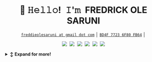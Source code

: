 
<!-- Title -->
<h1 align="center" title="...and I'm happy to see you here :)">👋 𝙷𝚎𝚕𝚕𝚘! 𝙸'𝚖 FREDRICK OLE SARUNI</h1>

<!-- Contact and keys -->
<p align="center">
<a href="mailto:freddieolesaruni@gmail.com" title="Email Address"><code>freddieolesaruni at gmail dot com</code></a> │ <a href="https://keybase.io/l1qu3d/pgp_keys.asc?fingerprint=9dd73682759d0c37d2af3648bd4f77236f80fb64" title="PGP Public Key"><code>BD4F 7723 6F80 FB64</code></a> │
</p>
<!-- Socials -->
<p align="center">
   <kbd>
  <a href="https://twitter.com/FOlesaruni" title="Twitter - @FOlesaruni"><img src="https://img.shields.io/badge/-@L1QU3D-00acee?style=flat&logo=Twitter&logoColor=white" /></a>
  <a href="https://dev.to/l1qu3d" title="Dev.to - @l1qu3d"><img src="https://img.shields.io/badge/-L1QU3D-a75fff?style=flat&logo=Dev.to&logoColor=white" /></a>
  <a href="https://stackoverflow.com/users/22770600" title="StackOverflow - Fredrick ole Saruni"><img src="https://img.shields.io/badge/-Freddie-f48225?style=flat&logo=Stackoverflow&logoColor=white" /></a>
  <a href="www.linkedin.com/in/fredricksaruni" title="LinkedIn - Fredrick ole Saruni"><img src="https://img.shields.io/badge/-L1QU3D-0072b1?style=flat&logo=Linkedin&logoColor=white" /></a>
  <a href="https://www.reddit.com/user/L1QU3D" title="Reddit - u/L1QU3D"><img src="https://img.shields.io/badge/-L1QU3D-ff4500?style=flat&logo=reddit&logoColor=white" /></a>
  <a href="https://kenyaconnects.me" title="Personal Website - kenyaconnects.me"><img src="https://img.shields.io/badge/-kenyaconnects.me-00CCB4?style=flat&logo=ApacheSpark&logoColor=white" /></a>
  </kbd>
</p>
  
<!-- Outer collapsible -->  
<details>
   <summary><b>↕️ Expand for more!</b></summary>
  
   <br>
   
<!-- About Section -->
<details>
  <summary><b>👤 About</b></summary>
    <p>
      <img align="right" width="250" src="IMAGE" alt="Fredrick ole saruni" />
       👋 Hey there! I'm [Fredrick Saruni], a passionate developer and cybersecurity enthusiast. With a knack for solving complex problems and a commitment to enhancing digital security, I thrive on creating and breaking things in the tech world.

🚀 As a developer, I'm constantly building exciting projects, ranging from web applications and mobile apps to open-source contributions. I'm well-versed in a variety of programming languages, frameworks, and technologies. You can explore my work here on GitHub, where I'm always open to collaboration and feedback.

🐞 When I'm not crafting code, I don my "bug bounty hunter" hat. I enjoy the thrill of ethical hacking, finding vulnerabilities, and helping organizations improve their security. I've successfully contributed to the security of numerous platforms and networks, and I continue to seek out new challenges.

🔒 In the realm of penetration testing, I'm dedicated to identifying vulnerabilities in systems and networks, performing security assessments, and fortifying digital infrastructures. Cybersecurity is a passion that fuels my drive to make the digital world a safer place.

💬 Feel free to reach out if you want to discuss anything related to development, cybersecurity, or just want to connect. Let's build, break, and secure the digital landscape together!

🌟 **Highlights:**
- 💻 Experienced Developer
- 🕵️‍♂️ Ethical Hacker
- 🛠️ Penetration Tester
- 🌐 Web & Mobile App Enthusiast
- 🌍 Open Source Advocate

    
       
       
<!-- Tech Stack -->  
<details>
  <summary><b>🛠️ Tech Stack</b></summary>
    <p>

| **Category** | **Technologies** |
| - | - |
**Frontend** | [![Vue.js](https://img.shields.io/static/v1?label=&message=Vue.js&color=4FC08D&logo=vuedotjs&logoColor=FFFFFF)](https://vuejs.org/) [![Svelte](https://img.shields.io/static/v1?label=&message=Svelte&color=FF3E00&logo=svelte&logoColor=FFFFFF)](https://svelte.dev/) [![React](https://img.shields.io/static/v1?label=&message=React&color=61DAFB&logo=react&logoColor=FFFFFF)](https://reactjs.org/) [![Astro](https://img.shields.io/static/v1?label=&message=Astro&color=a545f0&logo=astro&logoColor=FFFFFF)](https://astro.build/)<br>[![Angular](https://img.shields.io/static/v1?label=&message=Angular&color=DD0031&logo=angular&logoColor=FFFFFF)](https://angularjs.org/) [![D3.js](https://img.shields.io/static/v1?label=&message=D3.js&color=F9A03C&logo=d3dotjs&logoColor=FFFFFF)](https://d3js.org/)
**Core** | [![TypeScript](https://img.shields.io/static/v1?label=&message=TypeScript&color=3178C6&logo=typescript&logoColor=FFFFFF)](https://www.typescriptlang.org/) [![JavaScript](https://img.shields.io/static/v1?label=&message=JavaScript&color=F7DF1E&logo=javascript&logoColor=FFFFFF)](https://www.javascript.com/) [![Dart](https://img.shields.io/static/v1?label=&message=Dart&color=0175C2&logo=dart&logoColor=FFFFFF)](https://dart.dev/) [![Python](https://img.shields.io/static/v1?label=&message=Python&color=3C78A9&logo=python&logoColor=FFFFFF)](https://www.python.org/)<br>[![Java](https://img.shields.io/static/v1?label=&message=Java&color=007396&logo=java&logoColor=FFFFFF)](https://www.java.com/) [![PHP](https://img.shields.io/static/v1?label=&message=PHP&color=777BB4&logo=php&logoColor=FFFFFF)](https://www.php.net/) [![Rust](https://img.shields.io/static/v1?label=&message=Rust&color=000000&logo=rust&logoColor=FFFFFF)](https://www.rust-lang.org/) [![Go](https://img.shields.io/static/v1?label=&message=Go&color=00ADD8&logo=go&logoColor=FFFFFF)](https://go.dev/) [![Node.js](https://img.shields.io/static/v1?label=&message=Node.js&color=339933&logo=nodedotjs&logoColor=FFFFFF)](https://nodejs.org/)
**Mobile** | [![Flutter](https://img.shields.io/static/v1?label=&message=Flutter&color=02569B&logo=flutter&logoColor=FFFFFF)](https://flutter.dev/) [![Android](https://img.shields.io/static/v1?label=&message=Android&color=3DDC84&logo=android&logoColor=FFFFFF)](https://developer.android.com/) [![Kotlin](https://img.shields.io/static/v1?label=&message=Kotlin&color=7F52FF&logo=kotlin&logoColor=FFFFFF)](https://kotlinlang.org/) [![Swift](https://img.shields.io/static/v1?label=&message=Swift&color=F05138&logo=swift&logoColor=FFFFFF)](https://www.swift.org/)
**Cloud** | [![Azure](https://img.shields.io/static/v1?label=&message=Azure&color=0078D4&logo=microsoftazure&logoColor=FFFFFF)](https://azure.microsoft.com/) [![Heroku](https://img.shields.io/static/v1?label=&message=Heroku&color=430098&logo=heroku&logoColor=FFFFFF)](https://heroku.com/) [![Netlify](https://img.shields.io/static/v1?label=&message=Netlify&color=00C7B7&logo=netlify&logoColor=FFFFFF)](https://netlify.com/) [![Google Cloud](https://img.shields.io/static/v1?label=&message=GCP&color=4285F4&logo=googlecloud&logoColor=FFFFFF)](https://cloud.google.com/)
**DevOps** | [![Docker](https://img.shields.io/static/v1?label=&message=Docker&color=2496ED&logo=docker&logoColor=FFFFFF)](https://docker.com/) [![Ansible](https://img.shields.io/static/v1?label=&message=Ansible&color=EE0000&logo=ansible&logoColor=FFFFFF)](https://www.ansible.com/) [![CircleCI](https://img.shields.io/static/v1?label=&message=CircleCI&color=343434&logo=circleci&logoColor=FFFFFF)](https://circleci.com/)
**Testing** | [![Selenium](https://img.shields.io/static/v1?label=&message=Selenium&color=43B02A&logo=selenium&logoColor=FFFFFF)](https://www.selenium.dev/) [![Cypress](https://img.shields.io/static/v1?label=&message=Cypress&color=17202C&logo=cypress&logoColor=FFFFFF)](https://www.cypress.io/) [![Jest](https://img.shields.io/static/v1?label=&message=Jest&color=C21325&logo=jest&logoColor=FFFFFF)](https://jestjs.io/)
**Misc** | [![Linux](https://img.shields.io/static/v1?label=&message=Linux&color=FCC624&logo=linux&logoColor=FFFFFF)](https://www.linux.org/) [![Bash](https://img.shields.io/static/v1?label=&message=Bash&color=4EAA25&logo=gnubash&logoColor=FFFFFF)](https://www.gnu.org/software/bash/) [![Markdown](https://img.shields.io/static/v1?label=&message=Markdown&color=000000&logo=markdown&logoColor=FFFFFF)](https://en.wikipedia.org/wiki/Markdown)
**Editors** | [![Vim](https://img.shields.io/static/v1?label=&message=Vim&color=019733&logo=vim&logoColor=FFFFFF)](https://www.vim.org/) [![VS Code](https://img.shields.io/static/v1?label=&message=VS%20Code&color=9013FE&logo=visualstudiocode&logoColor=FFFFFF)](https://code.visualstudio.com/)
      
 See **[➡️ Full Tech Stack](https://github.com/L1QU3D/NeonLoginPage/blob/main/TECH-STUCK.md)**, for a list of projects using each of the above technologies

----      

  </p>
  </details>

  </details>
      <!-- Blog Posts -->
<details>
  <summary><b>📰 Latest Blog Posts</b></summary>
    <p>
# My Certifications

[![GitHub issues](https://img.shields.io/github/issues/YourUsername/YourRepo.svg)](https://github.com/YourUsername/YourRepo/issues)
[![GitHub forks](https://img.shields.io/github/forks/YourUsername/YourRepo.svg)](https://github.com/YourUsername/YourRepo/network)
[![GitHub stars](https://img.shields.io/github/stars/YourUsername/YourRepo.svg)](https://github.com/YourUsername/YourRepo/stargazers)
[![GitHub license](https://img.shields.io/github/license/YourUsername/YourRepo.svg)](https://github.com/YourUsername/YourRepo/blob/master/LICENSE)

This repository showcases a collection of my certifications.

## Certifications

 | Badge | Certification | Description |
| ------------ | ----------- | ----- |
 ![Certification 1](./guthub.png) | [Certification 1](CREDLY_CERTIFICATION_URL_1) | Brief description of Certification 1 |
| ![Certification 2](BADGE_URL_2)| [Certification 2](CREDLY_CERTIFICATION_URL_2) | Brief description of Certification 2  |
| ![Certification 3](BADGE_URL_3) | [Certification 3](CREDLY_CERTIFICATION_URL_3) | Brief description of Certification 3 |

## Usage

You can view and utilize the code provided in this repository for reference or to understand the implementation details of the certifications.

## License

This project is licensed under the [Your License](https://github.com/YourUsername/YourRepo/blob/master/LICENSE) - see the [LICENSE](LICENSE) file for details.

## Issues

Feel free to submit issues and enhancement requests.

## Contribution

Contributions are always welcome! Please adhere to the [code of conduct](https://github.com/YourUsername/YourRepo/blob/master/CODE_OF_CONDUCT.md).


      
</details>   


  <!-- Metrics -->
<details>
  <summary><b>📊 Metrics</b></summary>
    <p>

<a href="https://github.com/Lissy93/Lissy93/blob/master/METRICS.md">
   <img  width="400" src="https://raw.githubusercontent.com/Lissy93/Lissy93/master/assets/metrics/summary.svg" alt="General Stats">
   <img  width="400" src="https://raw.githubusercontent.com/Lissy93/Lissy93/master/assets/metrics/habits.svg" alt="Coding Habits">
</a>
<br /><br /><br />
       


**[➡️ More Metrics](/METRICS.md)**

</p>
</details>

<!-- Recent Activity -->
<details>
  <summary><b>⚡ Recent Activity</b></summary>
    <p>
            
<a href="/METRICS.md"><img align='right' width='300' src='https://github-contribution-stats.vercel.app/api/?username=L1QU3D' alt='Astro Dab'></a>



</details>

<!--

<details>
  <summary><b>PGP</b></summary>
    <p align="center">
-----BEGIN PGP PUBLIC KEY BLOCK-----
Version: Keybase OpenPGP v2.1.13
Comment: https://keybase.io/crypto

xsFNBGUxhm4BEADax4d1t+2hD7uwtHl02E1El+wv0gmRp8DkPwNbK6UKTwXdYTNS
cZOaijxa9wNLBOSfWfTSYm1vVf5Oy9hRx/IwwokZHETUYutuLZGI7OYUqOOprkMO
fWv04bZmW5OnOguB+xzLiy8OUO53/vM+j+FEO/kNsgEGgAmcZxwSnezg86SGqgJ3
dmF5f4GmCnE3Bjg9LjEgxQ9oZO7hVAAFAp2Xx5tk+k6V+CMsJi7gkl833aSlhDsD
pDQ+e8hSG5Rae72lUnS9U9ZBzLScPy3//KtomYr+j4QzGcHfOHBaaa0PBHzyX/5m
NRMa++f1wV0zW0ph3UbdZRY5xGNM62D3D0L9AJwKRQPcqXCuuMNG6cvS1rgOgEVz
E/XFSZszPcbtZDa1qf1Hrh0lys3cro6JcrnZMF5HFpEfgCV5RTWgRsCsd6OZIW0n
tM0b7lNbfURQmvAy8u035zYWEJBZ/He1kzi0jjQxcgpRXih4v/fcfIh91Fv2DUo6
TyP7KIUllr7GfFHMmExNKUiCHnjUVjkJnv7eDtfuv/d/m6STR8rgoE6o/YR2bAn1
J2tL4ktwWVRDdjHEQrTm4Zds1KozTge1o+i5z+QFeM0Qjk1/j98XcxlQJ9zzgave
rBOVxDazaISQ4ZHmy5ICSykY/JKGscGbJnrqqnDYalHSqw1XxE48Z4rxdwARAQAB
zS1GUkVEUklDSyBTQVJVTkkgPGZycmVkZGllb2xlc2FydW5pQGdtYWlsLmNvbT7C
wXQEEwEKAB4FAmUxhm4CGwMDCwkHAxUKCAIeAQIXgAMWAgECGQEACgkQvU93I2+A
+2R0mhAAx5sIFeEF+tB4zjnLtTvGJMd5WxBlI51kE9N7FQQFEvTqnxMkF7KXb8jv
nzFS1+43m547i9IqKeDYje3/Y1JWPOgdH3Gdowt5MC9hGhXyCaOaOK6LzT/q3V7/
KVG0ASJyydxiqX5tJylWjXqJzECr0Yg0TKIDg0KDcdan5Y1A8gcshr29RvaUy1O9
SeXfv9opc6JRZfhsI13+qtLEEqxuHJa2CjSAxD513Gtys0YLGAbVDk29EPTANAgc
dfWXrxMZEPrmOcyyioUFtl/GCnwLaImMXbzet0y2Ftj4IM05zDiVtzylYQ0j41+s
IxHit5qCSTrvkC9mJlAhE5WBhTndkz923bE5LvrzIIu0Ccxcp6K/t+gTU+x+mD2A
iD8y0VDzfDiPcuyqVaZiJgsyHdIec/t+C33wA7v7TV3e6C7xg9NgSuzgDdwV/5Uy
y9oSJsZBcXnpodOh7X/448TCJaGFCe3MicYmMtCeUyyfyB+/sap5IkTO0NG4O/TC
Q7g1Q+GkIefpnGfY5GVH8T2Hextyi1IXXE7tTCbFhvTy5cOE/gBIm19xZu96kFEC
C5AopAsGEhLtbNy4TPqJnGnDHWnQEagEA9QIOQ089+DYlW9yRUmwOpaTfq5V4bu5
Xs8uR/hGEfqF2PlQj4Dpvf/SRdbqoZ3wwPiEK2D1r5mQm1AWlnPOwE0EZTGGbgEI
AOX9XVT9v5zr/6qapyDD4JMefZP7oX8FALHf1FbHv1Sj5hMDxfiWXTFr6Qj/sTaC
qIvdFzhc5/TJayTEAXM+4xz6ptXWjkg1w2MTVJmlU3ZfM88ANeSk1KIpsCzPWkKO
v9Utw2fsC+grYm8g2pqnKGuVeCFsJE2G2lf7GEGPKwXvHoMicB4ztvhwNKaMjPEe
BOQCh2S6mBwlTtEp180tvoqKvkkiyNBIfCHLo59eOkhEjcylzLi3NwYSf69xa58+
NZ+W2mc3nxoWPDiAQgNimtBfs4+QChR2hYTNXXNbvywQP00tFcwkZ52cL3l68EGf
Xizr5sVKEFJYJS8lup6AMMMAEQEAAcLChAQYAQoADwUCZTGGbgUJDwmcAAIbDAEp
CRC9T3cjb4D7ZMBdIAQZAQoABgUCZTGGbgAKCRCKSpyktcKUwQX4CACIg4qPpGui
nfx8dWq/R+rPvRaglKuP2XgiPbFgLiunax9QgCtYjpPxCga8t0ZIXm/A8PbUIKZ7
YCNiR8/E0uSsJBy7Sxa0SP53bN3U0YjOZQGLQ+MlpISrio+u0LhQTvguZ/qzy50u
7gEk3KzMRbuHBKWD+qarn9bipWf71hXuzBL7VNzXD3p2shBL19JZA07ya3L8HIsu
7Qvd2ble2Gl9aTCZaVlsac0zp4BUryt2B+jmHSclzk9eDAuejp9LfkA7kXPPakDH
N1QVs0eDjk91AEv/fJCMwTJMt1jW3TQqSjwj3n7XCgY2DmCgiHsXpFAQey/B3Pn1
oL43qiVNH+DK7AkP/0W20K5nTqYSO8OwCV3EFYq+NAz3x6UmDLqRgqStk9Y9nlH1
af7y4ZOwLqLuSknUhIONkXI+X7nmvMkqoGtOr9W5cRD1gkD4xoZW552erE+okUXT
exVcDWNgj+Qum/hrcv+26YOVAzmPfxlL+dcmjKmumWdKmbsT2VkTnvso07Zjyf4O
DlRB7z42SQW9Hx1LpkRncTROOpNGNSyBdChuV6OTX5yFlk8Iiu17BuYeeMxONhsd
qNtjA8vN/IE6pDPRTv/42LiWZrz3/Mwp6dxGXsHcfgrsZrWgM26D/QvrWw3yfImZ
Tuefvkvhdp960m1BsbNDoFwm0Bpg9MxsLALqggYe/KieOVtI0dK2oQBbjmQACqZT
eazkxwcy5TGDtOx5ZvTyNrIVh5msi5ZUd1/xIM8GVHUqlDn7MygFcXXi2VmGxJ5P
5zOBua6UQRl38QkChzR4RMBjgHbDRpfr/LSfjqNZnvUxQeeUwob8D3dBcSCsEwPl
RA7hAFLzcQXyW5pLte2tcDaaHphZwm9FivlPxl31Z82XdY6cmZiE0lV2xKLgLFVC
OnO66sITNIKCcV23MAKQ3lijkFckHwX9HVbdeWQT6Nmil/By7ailk7N52fWf9Zo6
KLdndsPeSKIiyPkKziuBg1Ka8YG5V0t/Oi/Vlaa7nC/A9dqhB89u0sVvjGEdzsBN
BGUxhm4BCACZOueOg4D6+LvzYMdXAEyeoIvpFbhUIx7RKzkFmiwUqSw+zp/bQ3aa
QJG+VBwytpTPQ03QlmMsMqQtgTBJRI0F6LnuK4VQWnbMQmBy1OY81HZz0cZOZuJ2
rEZUOvxvaw5eP//gNm0hA4jatK0hDJCrRLaSH2+UpjG734RXfHmCjmdfWHcGJ0nL
WavBajpTXb2z7PfH7CBXJDiyp7gF7hHboK2dbRQCh0vSaaYaTabdPsOLm0E9Luat
A7xJxQhgU6Rf8nt5eJxe59wOXZaNg1SJs6EpgVmDJPYlRxK2s2+e1pvHPja4TBFv
O9lCBcUP9PAISD7uZzLYxsY5sG7tIRdxABEBAAHCwoQEGAEKAA8FAmUxhm4FCQ8J
nAACGyIBKQkQvU93I2+A+2TAXSAEGQEKAAYFAmUxhm4ACgkQ/P1eYSrg5GH/wAf/
RzKEx3+Qe6uzc8B9mkQnF2fRWGnCYXfMzE8qDco9m1pgXcnrx0ftzdNoMbwkduRU
tmV2nOfB2lJ8+5Y7FU5hwEaxCXzZPOa7g34bcgQ/3jVlLCGZ72cdu9muL0dmm5hh
kZjZskBbTcXKMI0cWWCCmtIHACtEmNWD9w86MTEQxoQJY2qKp4YlQ4jZkMaOw4ck
kxuytcKyW/RUMgXQQy0g1zK/eqTNmLB35GaYtGefLCc6XqY/wHbXaJvx7wrJVHj+
84eUBVjhZ2laFE3zeXnJZ+I2eHMupsxqVU4XiuzArIlCSnjDBX//yZZgClrW16p7
7o55bU0Q9+fatEvY8L6bfMf9EADVgufFTwE0v0k8Xbm490Six9vClLm6FFhw6MzY
jbzEoxob2RgPt1EJPjyci6gKnoS5ssl1gYliPr39tRm+gMY37184JyYOAIR3NZHb
Xmk7p4t3BNdxYfCbmZ88Ngqfg/iuO+APp4ZW8K71ZiDycWtxvmV2MuISEkR8rZDn
DvpHeXceePr/FIpn560EWmoXIp0uT74zr49TPR/Gpxksp4VZCqe3Lq7c2qUF2KnK
AK4KXhHn81lzCUnaaLKzj+hOz4+peordNovBY78tYeEur5FaPuQkkJVDwAManszU
9Qjl0KtmiR3wlX1hcqom562dmIIRA5gG8zNTNqTFByaQC1HRvAOBED5fKIjxl1Cp
K7vivNQnHgR78NlQKrim4/ZtK7cr8rtMmTkNQARkgloX/OwPljcRYUN/aRy1kkiM
d/Il7JkOQCJT4Bds6xFX9m2GA8ELwT9xq7ELRnYssLpgPrivHr1EN6Gqt9V7Y3I8
kauIVBRmXtPfYnLx4/MkenXXi682ciCmTnGnJsKmfsppZQAs7vnlwtYnWGrI7vpp
ZjgghSYkLa/lbZdO+evyznbT9Je4HvTOo3kF2M7Q3zp4BnVf7DQLiWL1OlyrMB9e
l1OXLQikQ2XDd/eaMCC3j/6F9h02CHz82AaSzOFLG/NyOx+Edh4EjlyslDro3OYS
6y5qSg==
=EJeF
-----END PGP PUBLIC KEY BLOCK-----


    





<!-- Snek -->   
<p align="center">
<a href="https://gitstar-ranking.com/L1QU3D" title="Snek 🐍"><img width="500" src="https://raw.githubusercontent.com/Lissy93/Lissy93/master/assets/github-snake.svg" /></a>
</p>

</details>
